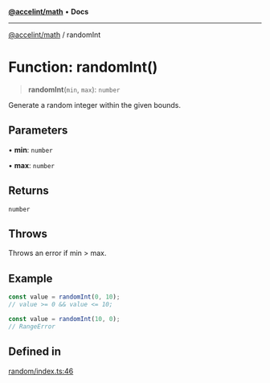 [**@accelint/math**](../README.md) • **Docs**

***

[@accelint/math](../README.md) / randomInt

# Function: randomInt()

> **randomInt**(`min`, `max`): `number`

Generate a random integer within the given bounds.

## Parameters

• **min**: `number`

• **max**: `number`

## Returns

`number`

## Throws

Throws an error if min > max.

## Example

```ts
const value = randomInt(0, 10);
// value >= 0 && value <= 10;

const value = randomInt(10, 0);
// RangeError
```

## Defined in

[random/index.ts:46](https://github.com/gohypergiant/standard-toolkit/blob/7f574e64e57e697a3e2daabb1b78393aca67cb22/packages/math/src/random/index.ts#L46)
